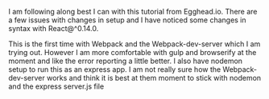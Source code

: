 I am following along best I can with this tutorial from Egghead.io. There are a few issues with changes in setup and I have noticed some changes in syntax with React@^0.14.0. 

This is the first time with Webpack and the Webpack-dev-server which I am trying out. However I am more comfortable with gulp and browserify at the moment and like the error reporting a little better. I also have nodemon setup to run this as an express app. I am not really sure how the Webpack-dev-server works and think it is best at them moment to stick with nodemon and the express server.js file